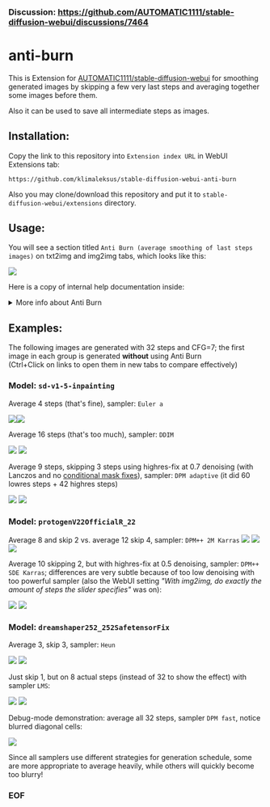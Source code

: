 ### Discussion: https://github.com/AUTOMATIC1111/stable-diffusion-webui/discussions/7464

# anti-burn

This is Extension for [AUTOMATIC1111/stable-diffusion-webui](https://github.com/AUTOMATIC1111/stable-diffusion-webui) for smoothing generated images by skipping a few very last steps and averaging together some images before them.

Also it can be used to save all intermediate steps as images.

## Installation:
Copy the link to this repository into `Extension index URL` in WebUI Extensions tab:
```
https://github.com/klimaleksus/stable-diffusion-webui-anti-burn
```
Also you may clone/download this repository and put it to `stable-diffusion-webui/extensions` directory.

## Usage:
You will see a section titled `Anti Burn (average smoothing of last steps images)` on txt2img and img2img tabs, which looks like this:

![](https://klimaleksus2.ucoz.ru/sd/anti-burn/anti-burn_gui.png)

Here is a copy of internal help documentation inside:
<details><summary>More info about Anti Burn</summary>

Sometimes samplers produce burned-out images on last step, especially on overtrained models at low number of steps.  
By simply **throwing off the last iteration** or two, you can get more appealing result!

Also, many samples create subtle differences on image in the end at large step count generation, but don't actually increase its quality: each iteration is slightly corrupted in finer details.  
By **averaging several last images**, you can get much smoother and accurate softer version!

This extension can do both: drop a few last images and merge together some of the rest.

Unless the first checkbox (`Enable Anti Burn`) is checked, this extension will be disabled.  
Otherwise, it intercepts internal sampling loop call to grab latent results of each step and store a queue of them in RAM until the end of the batch. Then, those samples will be VAE-rendered and averaged together, replacing the final result for the rest of processing.

To help you select the right values for skip and count average, you can use `Brute-force mode`: then this extension will loop through all possible combinations in chosen limits (taking into account actual number of available samples) and render them separated, into a subfolder inside your /txt2img-images/ (or what you have set) directory.  

If you want to actually see all of intermediate steps images, you can check `Store`-mode: then this extension will render and save latents just as sampler produces them, so it is very slow (but accurate, since it is not dependent on "Live preview" settings). To see just a few last steps, you should rather use Brute mode with "Count=0" but high Skip, it will be much faster, but you won't get samples from the first pass of highres-fix this way.  

The `Debug`-mode will make this extension replace only a half of image with averaged version: it will redraw just regions of top-right and bottom-left corner. This might help you to understand, whether the averaging is really working, and simplifies comparing of different sources (for example, checking: is the image in Brute and the corresponding unaffected copy in Store are actually rendered properly in normal operation with the same Count and Skip values?)

Filename pattern for Brute:  
`AntiBurn_<start_timestamp>_Brute_<batch_number>_<image_number>-Skip=<now_skipped>-Average=<now_averaged>.png`  
Filename pattern for Store:  
`AntiBurn_<start_timestamp>_Store_<batch_number>_<image_number>-Phase=<highres_pass>-Step=<current_step>.png`

- This extension prints useful lines in console output and also stores `AntiBurn:` section to Generate info, but it doesn’t automatically read those parameters back.  
- When there are less total steps than selected Skip, then an original image is returned instead.  
- When there are less steps than needed for Count averaging, then it outputs "Average:X;" in generation info and proceeds with what is available.  
- When Count=1, no averaging is performed, so use can use it when you need just Skip. Since all modes (Store/Debug/Brute/Count/Skip) can be used together simultaneously, you can set Count=1 and Skip=0 if you want only checked Store to be in effect.  
- Be careful when using xformers: sometimes your GPU will create different images in a row, even with very same settings! So you won't be able to correctly replicate an image of some previous step, which might mislead you when you start comparing things.  
- Math for averaging: take float pixel colors by three channels for all needed samples; find a median (most common/mean value) for each pixel color between samples; then average all samples with equal-weight addition and division on count; finally mix together that median and average, scale to 0-255 and store as integers.  
- You cannot set Skip or Count just for the first pass of highres.fix pipeline. Thus, if you use latent upscale, you're out of luck already; and otherwise you'll have to perform first lowres phase manually, if you really have a reason to do so.

**TL;DR**

If your image is ugly, try to set `Count`, about to 2-4.  
If your image is burned, try to increase `Skip`, about to 1-2, but set Count to 0.  
If you want really smooth result, set both Skip and Count to something **higher**.  
The more _generation Steps_ you have, the less AntiBurn effect you will get.

</details>

## Examples:

The following images are generated with 32 steps and CFG=7; the first image in each group is generated **without** using Anti Burn   
(Ctrl+Click on links to open them in new tabs to compare effectively)

### Model: `sd-v1-5-inpainting`

Average 4 steps (that's fine), sampler: `Euler a`

[![](https://klimaleksus2.ucoz.ru/sd/anti-burn/anti-burn_gallery_1_1.jpg)]( https://klimaleksus2.ucoz.ru/sd/anti-burn/anti-burn_gallery_1_1.png)[![](https://klimaleksus2.ucoz.ru/sd/anti-burn/anti-burn_gallery_1_2.jpg)]( https://klimaleksus2.ucoz.ru/sd/anti-burn/anti-burn_gallery_1_2.png)

Average 16 steps (that's too much), sampler: `DDIM`

[![](https://klimaleksus2.ucoz.ru/sd/anti-burn/anti-burn_gallery_2_1.jpg)]( https://klimaleksus2.ucoz.ru/sd/anti-burn/anti-burn_gallery_2_1.png)
[![](https://klimaleksus2.ucoz.ru/sd/anti-burn/anti-burn_gallery_2_2.jpg)]( https://klimaleksus2.ucoz.ru/sd/anti-burn/anti-burn_gallery_2_2.png)

Average 9 steps, skipping 3 steps using highres-fix at 0.7 denoising (with Lanczos and no [conditional mask fixes](https://github.com/klimaleksus/stable-diffusion-webui-conditioning-highres-fix)), sampler: `DPM adaptive` (it did 60 lowres steps + 42 highres steps)

[![](https://klimaleksus2.ucoz.ru/sd/anti-burn/anti-burn_gallery_3_1.jpg)]( https://klimaleksus2.ucoz.ru/sd/anti-burn/anti-burn_gallery_3_1.png)
[![](https://klimaleksus2.ucoz.ru/sd/anti-burn/anti-burn_gallery_3_2.jpg)]( https://klimaleksus2.ucoz.ru/sd/anti-burn/anti-burn_gallery_3_2.png)

### Model: `protogenV22OfficialR_22`

Average 8 and skip 2 vs. average 12 skip 4, sampler: `DPM++ 2M Karras`
[![](https://klimaleksus2.ucoz.ru/sd/anti-burn/anti-burn_gallery_4_1.jpg)]( https://klimaleksus2.ucoz.ru/sd/anti-burn/anti-burn_gallery_4_1.png)
[![](https://klimaleksus2.ucoz.ru/sd/anti-burn/anti-burn_gallery_4_2.jpg)]( https://klimaleksus2.ucoz.ru/sd/anti-burn/anti-burn_gallery_4_2.png)
[![](https://klimaleksus2.ucoz.ru/sd/anti-burn/anti-burn_gallery_4_3.jpg)]( https://klimaleksus2.ucoz.ru/sd/anti-burn/anti-burn_gallery_4_3.png)

Average 10 skipping 2, but with highres-fix at 0.5 denoising, sampler: `DPM++ SDE Karras`; differences are very subtle because of too low denoising with too powerful sampler (also the WebUI setting _"With img2img, do exactly the amount of steps the slider specifies"_ was on):

[![](https://klimaleksus2.ucoz.ru/sd/anti-burn/anti-burn_gallery_5_1.jpg)]( https://klimaleksus2.ucoz.ru/sd/anti-burn/anti-burn_gallery_5_1.png)
[![](https://klimaleksus2.ucoz.ru/sd/anti-burn/anti-burn_gallery_5_2.jpg)]( https://klimaleksus2.ucoz.ru/sd/anti-burn/anti-burn_gallery_5_2.png)

### Model: `dreamshaper252_252SafetensorFix`

Average 3, skip 3, sampler: `Heun`

[![](https://klimaleksus2.ucoz.ru/sd/anti-burn/anti-burn_gallery_6_1.jpg)]( https://klimaleksus2.ucoz.ru/sd/anti-burn/anti-burn_gallery_6_1.png)
[![](https://klimaleksus2.ucoz.ru/sd/anti-burn/anti-burn_gallery_6_2.jpg)]( https://klimaleksus2.ucoz.ru/sd/anti-burn/anti-burn_gallery_6_2.png)

Just skip 1, but on 8 actual steps (instead of 32 to show the effect) with sampler `LMS`:

[![](https://klimaleksus2.ucoz.ru/sd/anti-burn/anti-burn_gallery_7_1.jpg)]( https://klimaleksus2.ucoz.ru/sd/anti-burn/anti-burn_gallery_7_1.png)
[![](https://klimaleksus2.ucoz.ru/sd/anti-burn/anti-burn_gallery_7_2.jpg)]( https://klimaleksus2.ucoz.ru/sd/anti-burn/anti-burn_gallery_7_2.png)

Debug-mode demonstration: average all 32 steps, sampler `DPM fast`, notice blurred diagonal cells:

[![](https://klimaleksus2.ucoz.ru/sd/anti-burn/anti-burn_gallery_8_1.jpg)]( https://klimaleksus2.ucoz.ru/sd/anti-burn/anti-burn_gallery_8_1.png)

Since all samplers use different strategies for generation schedule, some are more appropriate to average heavily, while others will quickly become too blurry!

### EOF
